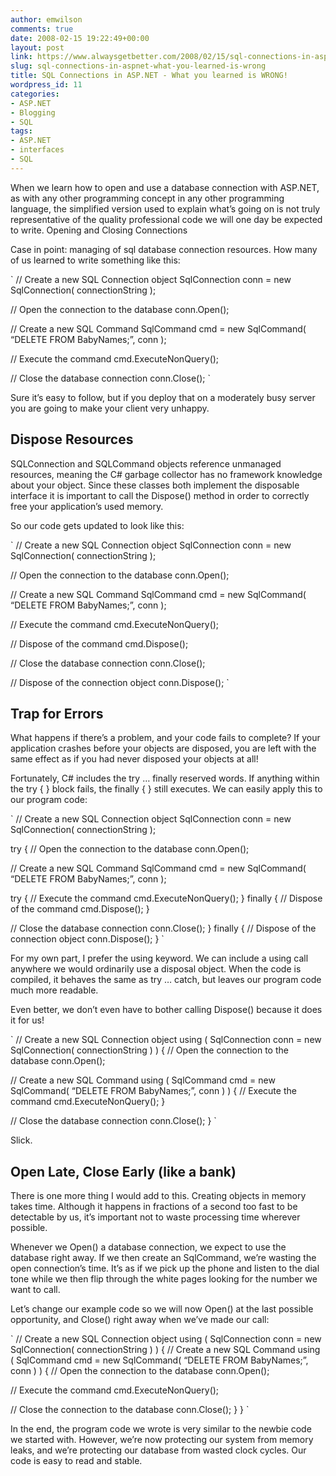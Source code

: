```yaml
---
author: emwilson
comments: true
date: 2008-02-15 19:22:49+00:00
layout: post
link: https://www.alwaysgetbetter.com/2008/02/15/sql-connections-in-aspnet-what-you-learned-is-wrong/
slug: sql-connections-in-aspnet-what-you-learned-is-wrong
title: SQL Connections in ASP.NET - What you learned is WRONG!
wordpress_id: 11
categories:
- ASP.NET
- Blogging
- SQL
tags:
- ASP.NET
- interfaces
- SQL
---
```


When we learn how to open and use a database connection with ASP.NET, as with any other programming concept in any other programming language, the simplified version used to explain what’s going on is not truly representative of the quality professional code we will one day be expected to write.
Opening and Closing Connections

Case in point: managing of sql database connection resources. How many of us learned to write something like this:

`
// Create a new SQL Connection object
SqlConnection conn = new SqlConnection( connectionString );

// Open the connection to the database
conn.Open();

// Create a new SQL Command
SqlCommand cmd = new SqlCommand( “DELETE FROM BabyNames;”, conn );

// Execute the command
cmd.ExecuteNonQuery();

// Close the database connection
conn.Close();
`

Sure it’s easy to follow, but if you deploy that on a moderately busy server you are going to make your client very unhappy.



## Dispose Resources



SQLConnection and SQLCommand objects reference unmanaged resources, meaning the C# garbage collector has no framework knowledge about your object. Since these classes both implement the disposable interface it is important to call the Dispose() method in order to correctly free your application’s used memory.

So our code gets updated to look like this:

`
// Create a new SQL Connection object
SqlConnection conn = new SqlConnection( connectionString );

// Open the connection to the database
conn.Open();

// Create a new SQL Command
SqlCommand cmd = new SqlCommand( “DELETE FROM BabyNames;”, conn );

// Execute the command
cmd.ExecuteNonQuery();

// Dispose of the command
cmd.Dispose();

// Close the database connection
conn.Close();

// Dispose of the connection object
conn.Dispose();
`



## Trap for Errors



What happens if there’s a problem, and your code fails to complete? If your application crashes before your objects are disposed, you are left with the same effect as if you had never disposed your objects at all!

Fortunately, C# includes the try … finally reserved words. If anything within the try { } block fails, the finally { } still executes. We can easily apply this to our program code:

`
// Create a new SQL Connection object
SqlConnection conn = new SqlConnection( connectionString );

try
{
// Open the connection to the database
conn.Open();

// Create a new SQL Command
SqlCommand cmd = new SqlCommand( “DELETE FROM BabyNames;”, conn );

try
{
// Execute the command
cmd.ExecuteNonQuery();
}
finally
{
// Dispose of the command
cmd.Dispose();
}

// Close the database connection
conn.Close();
}
finally
{
// Dispose of the connection object
conn.Dispose();
}
`

For my own part, I prefer the using keyword. We can include a using call anywhere we would ordinarily use a disposal object. When the code is compiled, it behaves the same as try … catch, but leaves our program code much more readable.

Even better, we don’t even have to bother calling Dispose() because it does it for us!

`
// Create a new SQL Connection object
using ( SqlConnection conn = new SqlConnection( connectionString ) )
{
// Open the connection to the database
conn.Open();

// Create a new SQL Command
using ( SqlCommand cmd = new SqlCommand( “DELETE FROM BabyNames;”, conn ) )
{
// Execute the command
cmd.ExecuteNonQuery();
}

// Close the database connection
conn.Close();
}
`

Slick.


## Open Late, Close Early (like a bank)



There is one more thing I would add to this. Creating objects in memory takes time. Although it happens in fractions of a second too fast to be detectable by us, it’s important not to waste processing time wherever possible.

Whenever we Open() a database connection, we expect to use the database right away. If we then create an SqlCommand, we’re wasting the open connection’s time. It’s as if we pick up the phone and listen to the dial tone while we then flip through the white pages looking for the number we want to call.

Let’s change our example code so we will now Open() at the last possible opportunity, and Close() right away when we’ve made our call:

`
// Create a new SQL Connection object
using ( SqlConnection conn = new SqlConnection( connectionString ) )
{
// Create a new SQL Command
using ( SqlCommand cmd = new SqlCommand( “DELETE FROM BabyNames;”, conn ) )
{
// Open the connection to the database
conn.Open();

// Execute the command
cmd.ExecuteNonQuery();

// Close the connection to the database
conn.Close();
}
}
`

In the end, the program code we wrote is very similar to the newbie code we started with. However, we’re now protecting our system from memory leaks, and we’re protecting our database from wasted clock cycles. Our code is easy to read and stable.
